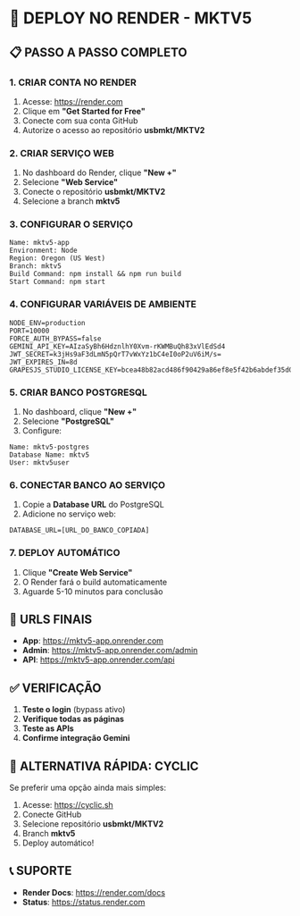 # 🚀 DEPLOY NO RENDER - MKTV5

## 📋 PASSO A PASSO COMPLETO

### 1. **CRIAR CONTA NO RENDER**
1. Acesse: https://render.com
2. Clique em **"Get Started for Free"**
3. Conecte com sua conta GitHub
4. Autorize o acesso ao repositório **usbmkt/MKTV2**

### 2. **CRIAR SERVIÇO WEB**
1. No dashboard do Render, clique **"New +"**
2. Selecione **"Web Service"**
3. Conecte o repositório **usbmkt/MKTV2**
4. Selecione a branch **mktv5**

### 3. **CONFIGURAR O SERVIÇO**
```
Name: mktv5-app
Environment: Node
Region: Oregon (US West)
Branch: mktv5
Build Command: npm install && npm run build
Start Command: npm start
```

### 4. **CONFIGURAR VARIÁVEIS DE AMBIENTE**
```
NODE_ENV=production
PORT=10000
FORCE_AUTH_BYPASS=false
GEMINI_API_KEY=AIzaSyBh6HdznlhY0Xvm-rKWMBuQh83xVlEdSd4
JWT_SECRET=k3jHs9aF3dLmN5pQrT7vWxYz1bC4eI0oP2uV6iM/s=
JWT_EXPIRES_IN=8d
GRAPESJS_STUDIO_LICENSE_KEY=bcea48b82acd486f90429a86ef8e5f42b6abdef35d0e486f8649b929acfde5df
```

### 5. **CRIAR BANCO POSTGRESQL**
1. No dashboard, clique **"New +"**
2. Selecione **"PostgreSQL"**
3. Configure:
```
Name: mktv5-postgres
Database Name: mktv5
User: mktv5user
```

### 6. **CONECTAR BANCO AO SERVIÇO**
1. Copie a **Database URL** do PostgreSQL
2. Adicione no serviço web:
```
DATABASE_URL=[URL_DO_BANCO_COPIADA]
```

### 7. **DEPLOY AUTOMÁTICO**
1. Clique **"Create Web Service"**
2. O Render fará o build automaticamente
3. Aguarde 5-10 minutos para conclusão

## 🔗 URLS FINAIS
- **App**: https://mktv5-app.onrender.com
- **Admin**: https://mktv5-app.onrender.com/admin
- **API**: https://mktv5-app.onrender.com/api

## ✅ VERIFICAÇÃO
1. **Teste o login** (bypass ativo)
2. **Verifique todas as páginas**
3. **Teste as APIs**
4. **Confirme integração Gemini**

## 🎯 ALTERNATIVA RÁPIDA: CYCLIC

Se preferir uma opção ainda mais simples:

1. Acesse: https://cyclic.sh
2. Conecte GitHub
3. Selecione repositório **usbmkt/MKTV2**
4. Branch **mktv5**
5. Deploy automático!

## 📞 SUPORTE
- **Render Docs**: https://render.com/docs
- **Status**: https://status.render.com